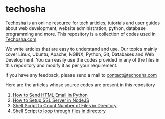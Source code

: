 # techosha
[Techosha](https://techosha.com) is an online resource for tech articles, tutorials and user guides about web development, website administration, python, database programming and more.
This repository is a collection of codes used in [Techosha.com](https://techosha.com)

We write articles that are easy to understand and use. Our topics mainly cover Linux, Ubuntu, Apache, NGINX, Python, Git, Databases and Web Development. You can easily use the codes provided in any of the files in this repository and modify it as per your requirement.

If you have any feedback, please send a mail to contact@techosha.com

Here are the articles whose source codes are present in this repository
1. [How to Send HTML Email in Python](https://techosha.com/how-to-send-html-mail-using-python/)
2. [How to Setup SSL Server in NodeJS](https://techosha.com/how-to-setup-ssl-https-in-nodejs-server/)
3. [Shell Script to Count Number of Files in Directory](https://techosha.com/shell-script-to-count-number-of-files-in-directory/)
4. [Shell Script to loop through files in directory](https://techosha.com/shell-script-to-loop-through-files-in-a-directory/)

